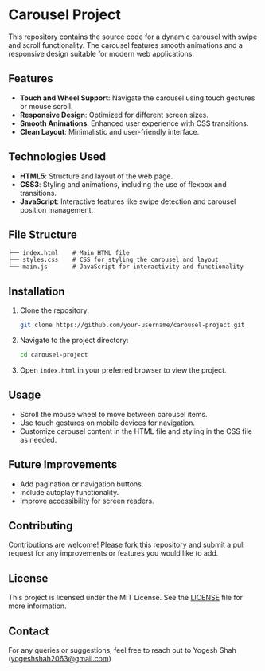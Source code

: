 
# Carousel Project

This repository contains the source code for a dynamic carousel with swipe and scroll functionality. The carousel features smooth animations and a responsive design suitable for modern web applications.

## Features

- **Touch and Wheel Support**: Navigate the carousel using touch gestures or mouse scroll.
- **Responsive Design**: Optimized for different screen sizes.
- **Smooth Animations**: Enhanced user experience with CSS transitions.
- **Clean Layout**: Minimalistic and user-friendly interface.

## Technologies Used

- **HTML5**: Structure and layout of the web page.
- **CSS3**: Styling and animations, including the use of flexbox and transitions.
- **JavaScript**: Interactive features like swipe detection and carousel position management.

## File Structure

```
├── index.html    # Main HTML file
├── styles.css    # CSS for styling the carousel and layout
└── main.js       # JavaScript for interactivity and functionality
```

## Installation

1. Clone the repository:
   ```bash
   git clone https://github.com/your-username/carousel-project.git
   ```
2. Navigate to the project directory:
   ```bash
   cd carousel-project
   ```
3. Open `index.html` in your preferred browser to view the project.

## Usage

- Scroll the mouse wheel to move between carousel items.
- Use touch gestures on mobile devices for navigation.
- Customize carousel content in the HTML file and styling in the CSS file as needed.


## Future Improvements

- Add pagination or navigation buttons.
- Include autoplay functionality.
- Improve accessibility for screen readers.

## Contributing

Contributions are welcome! Please fork this repository and submit a pull request for any improvements or features you would like to add.

## License

This project is licensed under the MIT License. See the [LICENSE](LICENSE) file for more information.

## Contact

For any queries or suggestions, feel free to reach out to Yogesh Shah (yogeshshah2063@gmail.com)

